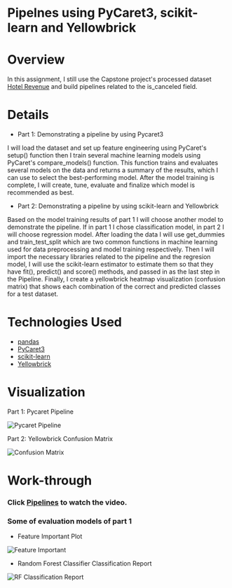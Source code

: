 # Pipelnes using PyCaret3, scikit-learn and Yellowbrick

# Overview
In this assignment, I still use the Capstone project's processed dataset [Hotel Revenue](https://www.kaggle.com/datasets/govindkrishnadas/hotel-revenue) and build pipelines related to the is_canceled field.

# Details
* Part 1: Demonstrating a pipeline by using Pycaret3

I will load the dataset and set up feature engineering using PyCaret's setup() function then I train several machine learning models using PyCaret's compare_models() function. This function trains and evaluates several models on the data and returns a summary of the results, which I can use to select the best-performing model. After the model training is complete, I will create, tune, evaluate and finalize which model is recommended as best.

* Part 2: Demonstrating a pipeline by using scikit-learn and Yellowbrick

Based on the model training results of part 1 I will choose another model to demonstrate the pipeline. If in part 1 I chose classification model, in part 2 I will choose regression model. After loading the data I will use get_dummies and train_test_split which are two common functions in machine learning used for data preprocessing and model training respectively. Then I will import the necessary libraries related to the pipeline and the regresion model, I will use the scikit-learn estimator to estimate them so that they have fit(), predict() and score() methods, and passed in as the last step in the Pipeline. Finally, I create a yellowbrick heatmap visualization (confusion matrix) that shows each combination of the correct and predicted classes for a test dataset.

# Technologies Used
* [pandas](https://pypi.org/project/pandas/)
* [PyCaret3](https://pycaret.org)
* [scikit-learn](https://scikit-learn.org/stable/index.html)
* [Yellowbrick](https://www.scikit-yb.org/en/latest/index.html)

# Visualization
Part 1: Pycaret Pipeline

![Pycaret Pipeline](https://user-images.githubusercontent.com/122539964/232178699-720c3df3-3144-41cb-9a9e-fa9fb1bed344.png)

Part 2: Yellowbrick Confusion Matrix

![Confusion Matrix](https://user-images.githubusercontent.com/122539964/232178755-3b08c869-7dc2-4e17-b8b1-0bcd0c3d6bbc.png)

# Work-through

### Click [Pipelines](https://clipchamp.com/watch/41vqYXiUYqt) to watch the video.

### Some of evaluation models of part 1

* Feature Important Plot

![Feature Important](https://user-images.githubusercontent.com/122539964/232178832-0d6f1316-2aa9-420b-8d0d-0d966312d371.png)

* Random Forest Classifier Classification Report

![RF Classification Report](https://user-images.githubusercontent.com/122539964/232178842-a7910acb-c233-4698-a4fb-eb833bccfdbf.png)
